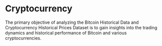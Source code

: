 # Cryptocurrency
The primary objective of analyzing the Bitcoin Historical Data and Cryptocurrency Historical Prices Dataset is to gain insights into the trading dynamics and historical performance of Bitcoin and various cryptocurrencies. 
